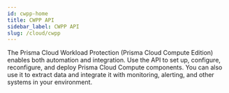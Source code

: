 ```yaml
---
id: cwpp-home
title: CWPP API
sidebar_label: CWPP API
slug: /cloud/cwpp
---
```


The Prisma Cloud Workload Protection (Prisma Cloud Compute Edition) enables both automation and integration.
Use the API to set up, configure, reconfigure, and deploy Prisma Cloud Compute components.
You can also use it to extract data and integrate it with monitoring, alerting, and other systems in your environment.

